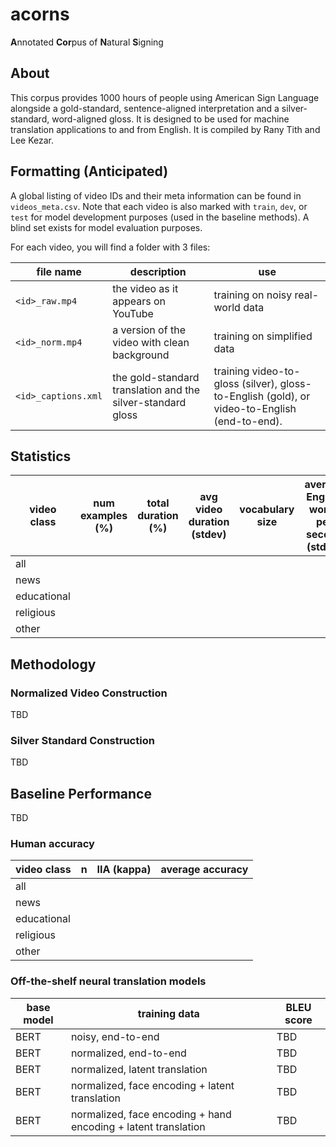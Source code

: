 # acorns
 **A**nnotated **Cor**pus of **N**atural **S**igning

## About
This corpus provides 1000 hours of people using American Sign Language alongside a gold-standard, sentence-aligned interpretation and a silver-standard, word-aligned gloss. It is designed to be used for machine translation applications to and from English. It is compiled by Rany Tith and Lee Kezar.

## Formatting (Anticipated)
A global listing of video IDs and their meta information can be found in `videos_meta.csv`. Note that each video is also marked with `train`, `dev`, or `test` for model development purposes (used in the baseline methods). A blind set exists for model evaluation purposes.

For each video, you will find a folder with 3 files:

| file name | description | use |
|-----------|-------------|-----|
| `<id>_raw.mp4` | the video as it appears on YouTube | training on noisy real-world data |
| `<id>_norm.mp4` | a version of the video with clean background | training on simplified data |
| `<id>_captions.xml` | the gold-standard translation and the silver-standard gloss | training video-to-gloss (silver), gloss-to-English (gold), or video-to-English (end-to-end). |

## Statistics
| video class | num examples (%) | total duration (%) | avg video duration (stdev) | vocabulary size | average English words per second (stdev) | average signs per second |
|--|--|--|--|--|--|--|
| all | | | | | | |
| news | | | | | | |
| educational | | | | | | |
| religious | | | | | | |
| other | | | | | | |

## Methodology
### Normalized Video Construction
TBD

### Silver Standard Construction
TBD

## Baseline Performance
TBD 
### Human accuracy
| video class | n | IIA (kappa) | average accuracy |
|-------------|---|-------------|------------------|
| all | | | |
| news | | | |
| educational | | | |
| religious | | | |
| other | | | |

### Off-the-shelf neural translation models
| base model | training data | BLEU score |
|--------|-------------|------------|
| BERT | noisy, end-to-end | TBD |
| BERT | normalized, end-to-end | TBD |
| BERT | normalized, latent translation | TBD |
| BERT | normalized, face encoding + latent translation | TBD |
| BERT | normalized, face encoding + hand encoding + latent translation | TBD |

